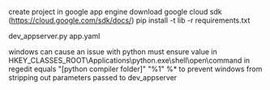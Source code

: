 


create project in google app engine
download google cloud sdk (https://cloud.google.com/sdk/docs/)
pip install -t lib -r requirements.txt

dev_appserver.py app.yaml



windows can cause an issue with python
must ensure value in HKEY_CLASSES_ROOT\Applications\python.exe\shell\open\command in regedit equals
    "[python compiler folder]" "%1" %*
    to prevent windows from stripping out parameters passed to dev_appserver